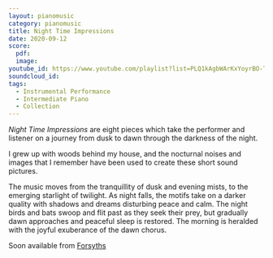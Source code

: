 ```yaml
---
layout: pianomusic
category: pianomusic
title: Night Time Impressions
date: 2020-09-12
score:
  pdf: 
  image: 
youtube_id: https://www.youtube.com/playlist?list=PLQ1kAgbWArKxYoyrBO-TN0s8u9JCI8Zt_
soundcloud_id: 
tags:
  - Instrumental Performance
  - Intermediate Piano
  - Collection
---
```


*Night Time Impressions* are eight pieces which take the performer and listener on a journey from dusk to dawn through the darkness of the night. 

I grew up with woods behind my house, and the nocturnal noises and images that I remember have been used to create these short sound pictures.

The music moves from the tranquillity of dusk and evening mists, to the emerging starlight of twilight. As night falls, the motifs take on a darker quality with shadows and dreams disturbing peace and calm. The night birds and bats swoop and flit past as they seek their prey, but gradually dawn approaches and peaceful sleep is restored. The morning is heralded with the joyful exuberance of the dawn chorus.

Soon available from [Forsyths](https://www.forsyths.co.uk/)